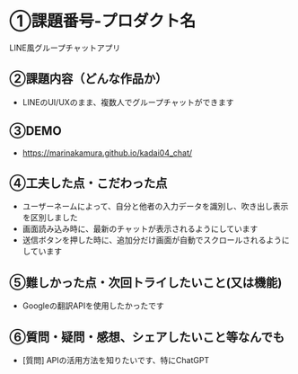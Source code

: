 # ①課題番号-プロダクト名
LINE風グループチャットアプリ

## ②課題内容（どんな作品か）
- LINEのUI/UXのまま、複数人でグループチャットができます

## ③DEMO
- https://marinakamura.github.io/kadai04_chat/

## ④工夫した点・こだわった点
- ユーザーネームによって、自分と他者の入力データを識別し、吹き出し表示を区別しました
- 画面読み込み時に、最新のチャットが表示されるようにしています
- 送信ボタンを押した時に、追加分だけ画面が自動でスクロールされるようにしています

## ⑤難しかった点・次回トライしたいこと(又は機能)
- Googleの翻訳APIを使用したかったです

## ⑥質問・疑問・感想、シェアしたいこと等なんでも
- [質問] APIの活用方法を知りたいです、特にChatGPT
